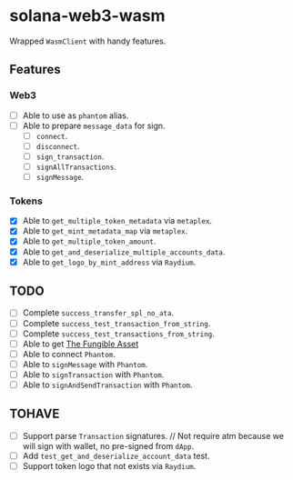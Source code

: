 # solana-web3-wasm

Wrapped `WasmClient` with handy features.

## Features

### Web3

- [ ] Able to use as `phantom` alias.
- [ ] Able to prepare `message_data` for sign.
  - [ ] `connect`.
  - [ ] `disconnect`.
  - [ ] `sign_transaction`.
  - [ ] `signAllTransactions`.
  - [ ] `signMessage`.

### Tokens

- [x] Able to `get_multiple_token_metadata` via `metaplex`.
- [x] Able to `get_mint_metadata_map` via `metaplex`.
- [x] Able to `get_multiple_token_amount`.
- [x] Able to `get_and_deserialize_multiple_accounts_data`.
- [x] Able to `get_logo_by_mint_address` via `Raydium`.

## TODO

- [ ] Complete `success_transfer_spl_no_ata`.
- [ ] Complete `success_test_transaction_from_string`.
- [ ] Complete `success_test_transactions_from_string`.
- [ ] Able to get [The Fungible Asset](https://docs.metaplex.com/programs/token-metadata/token-standard#the-fungible-asset-standard)
- [ ] Able to connect `Phantom`.
- [ ] Able to `signMessage` with `Phantom`.
- [ ] Able to `signTransaction` with `Phantom`.
- [ ] Able to `signAndSendTransaction` with `Phantom`.

## TOHAVE

- [ ] Support parse `Transaction` signatures. // Not require atm because we will sign with wallet, no pre-signed from `dApp`.
- [ ] Add `test_get_and_deserialize_account_data` test.
- [ ] Support token logo that not exists via `Raydium`.
